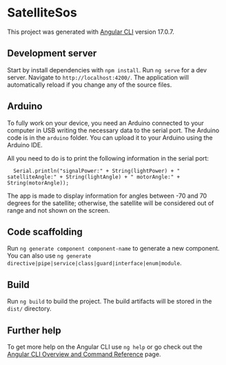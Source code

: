 # SatelliteSos

This project was generated with [Angular CLI](https://github.com/angular/angular-cli) version 17.0.7.

## Development server

Start by install dependencies with `npm install`.
Run `ng serve` for a dev server. Navigate to `http://localhost:4200/`. The application will automatically reload if you change any of the source files.

## Arduino
To fully work on your device, you need an Arduino connected to your computer in USB writing the necessary data to the serial port. The Arduino code is in the `arduino` folder. You can upload it to your Arduino using the Arduino IDE.

All you need to do is to print the following information in the serial port:
```
  Serial.println("signalPower:" + String(lightPower) + " satelliteAngle:" + String(lightAngle) + " motorAngle:" + String(motorAngle));
```

The app is made to display information for angles between -70 and 70 degrees for the satellite; otherwise, the satellite will be considered out of range and not shown on the screen.

## Code scaffolding

Run `ng generate component component-name` to generate a new component. You can also use `ng generate directive|pipe|service|class|guard|interface|enum|module`.

## Build

Run `ng build` to build the project. The build artifacts will be stored in the `dist/` directory.

## Further help

To get more help on the Angular CLI use `ng help` or go check out the [Angular CLI Overview and Command Reference](https://angular.io/cli) page.
